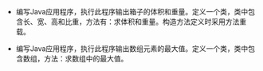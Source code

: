 - 编写Java应用程序，执行此程序输出箱子的体积和重量。定义一个类，类中包含长、宽、高和比重，方法有：求体积和重量。构造方法定义时采用方法重载。

- 编写Java应用程序，执行此程序输出数组元素的最大值。定义一个类，类中包含数组，方法：求数组中的最大值。